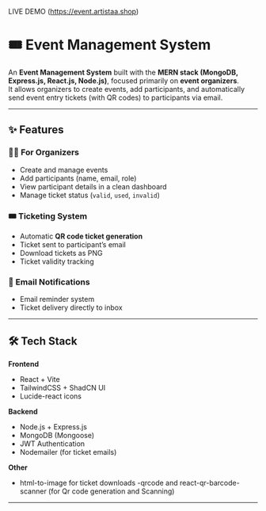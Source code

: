 
LIVE DEMO (https://event.artistaa.shop)

# 🎟️ Event Management System

An **Event Management System** built with the **MERN stack (MongoDB, Express.js, React.js, Node.js)**, focused primarily on **event organizers**.  
It allows organizers to create events, add participants, and automatically send event entry tickets (with QR codes) to participants via email.  

---

## ✨ Features

### 👩‍💼 For Organizers
- Create and manage events
- Add participants (name, email, role)
- View participant details in a clean dashboard
- Manage ticket status (`valid`, `used`, `invalid`)

### 🎟 Ticketing System
- Automatic **QR code ticket generation**
- Ticket sent to participant’s email
- Download tickets as PNG
- Ticket validity tracking

### 📧 Email Notifications
- Email reminder system
- Ticket delivery directly to inbox

---

## 🛠️ Tech Stack

**Frontend**
- React + Vite
- TailwindCSS + ShadCN UI
- Lucide-react icons

**Backend**
- Node.js + Express.js
- MongoDB (Mongoose)
- JWT Authentication
- Nodemailer (for ticket emails)

**Other**
- html-to-image for ticket downloads
-qrcode and react-qr-barcode-scanner (for Qr code generation and Scanning)

---

